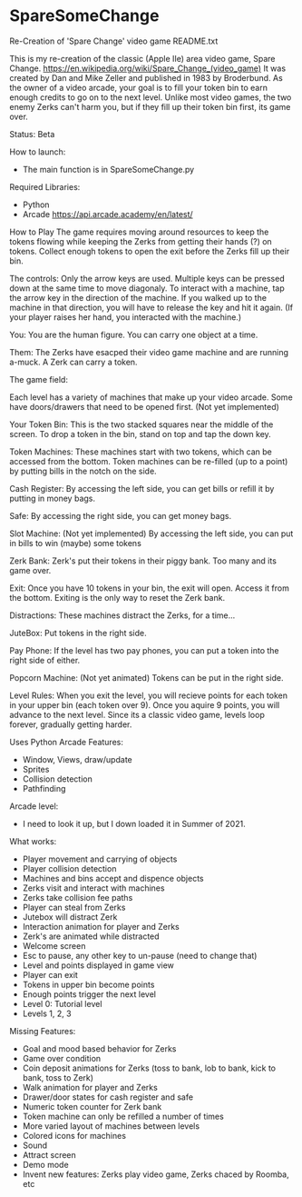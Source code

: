 # SpareSomeChange
Re-Creation of 'Spare Change' video game 
README.txt

This is my re-creation of the classic (Apple IIe) area video game, Spare Change.
https://en.wikipedia.org/wiki/Spare_Change_(video_game)
It was created by Dan and Mike Zeller and published in 1983 by Broderbund.
As the owner of a video arcade, your goal is to fill your token bin to earn enough credits to go on to the next level.
Unlike most video games, the two enemy Zerks can't harm you, but if they fill up their token bin first, its game over.

Status:
Beta

How to launch:
 - The main function is in SpareSomeChange.py

Required Libraries:
 - Python
 - Arcade  https://api.arcade.academy/en/latest/

How to Play
The game requires moving around resources to keep the tokens flowing while keeping the Zerks from getting their hands (?) on tokens.  Collect enough tokens to open the exit before the Zerks fill up their bin.

The controls:
Only the arrow keys are used. Multiple keys can be pressed down at the same time to move diagonaly.  To interact with a machine, tap the arrow key in the direction of the machine. If you walked up to the machine in that direction, you will have to release the key and hit it again.  (If your player raises her hand, you interacted with the machine.)

You:
You are the human figure. You can carry one object at a time.

Them:
The Zerks have esacped their video game machine and are running a-muck. A Zerk can carry a token.

The game field:

Each level has a variety of machines that make up your video arcade. Some have doors/drawers that need to be opened first. (Not yet implemented)

Your Token Bin:
This is the two stacked squares near the middle of the screen. To drop a token in the bin, stand on top and tap the down key.

Token Machines:
These machines start with two tokens, which can be accessed from the bottom. Token machines can be re-filled (up to a point) by putting bills in the notch on the side.

Cash Register:
By accessing the left side, you can get bills or refill it by putting in money bags.

Safe:
By accessing the right side, you can get money bags.

Slot Machine: (Not yet implemented)
By accessing the left side, you can put in bills to win (maybe) some tokens

Zerk Bank:
Zerk's put their tokens in their piggy bank. Too many and its game over.

Exit:
Once you have 10 tokens in your bin, the exit will open. Access it from the bottom. Exiting is the only way to reset the Zerk bank.

Distractions: These machines distract the Zerks, for a time...

JuteBox: Put tokens in the right side.

Pay Phone: If the level has two pay phones, you can put a token into the right side of either.

Popcorn Machine: (Not yet animated) Tokens can be put in the right side.

Level Rules: 
When you exit the level, you will recieve points for each token in your upper bin (each token over 9). Once you aquire 9 points, you will advance to the next level. Since its a classic video game, levels loop forever, gradually getting harder.

Uses Python Arcade Features:
- Window, Views, draw/update
- Sprites
- Collision detection
- Pathfinding

Arcade level:
 - I need to look it up, but I down loaded it in Summer of 2021.

What works:
- Player movement and carrying of objects
- Player collision detection
- Machines and bins accept and dispence objects
- Zerks visit and interact with machines
- Zerks take collision fee paths
- Player can steal from Zerks
- Jutebox will distract Zerk
- Interaction animation for player and Zerks
- Zerk's are animated while distracted
- Welcome screen
- Esc to pause, any other key to un-pause (need to change that)
- Level and points displayed in game view
- Player can exit
- Tokens in upper bin become points
- Enough points trigger the next level
- Level 0: Tutorial level
- Levels 1, 2, 3

Missing Features:
- Goal and mood based behavior for Zerks
- Game over condition
- Coin deposit animations for Zerks (toss to bank, lob to bank, kick to bank, toss to Zerk)
- Walk animation for player and Zerks
- Drawer/door states for cash register and safe
- Numeric token counter for Zerk bank
- Token machine can only be refilled a number of times
- More varied layout of machines between levels
- Colored icons for machines
- Sound
- Attract screen
- Demo mode
- Invent new features: Zerks play video game, Zerks chaced by Roomba, etc
